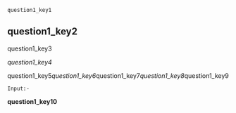 ```ngMeta
question1_key1
```
## question1_key2
question1_key3


*question1_key4*

question1_key5*question1_key6*question1_key7*question1_key8*question1_key9



`Input:- `

**question1_key10**

